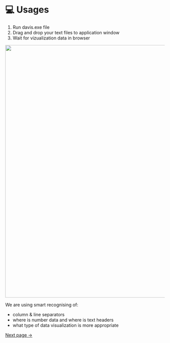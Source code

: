 # 💻 Usages

1. Run davis.exe file
2. Drag and drop your text files to application window
3. Wait for vizualization data in browser

<img src="_media//gui-all.png" width="800">

We are using smart recognising of:
* column & line separators
* where is number data and where is text headers
* what type of data visualization  is more appropriate

[Next page →](/gui_examples.md)
